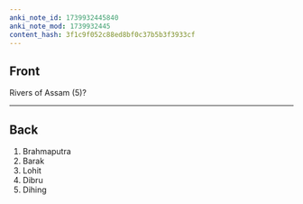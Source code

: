 ```yaml
---
anki_note_id: 1739932445840
anki_note_mod: 1739932445
content_hash: 3f1c9f052c88ed8bf0c37b5b3f3933cf
---
```


## Front

Rivers of Assam (5)?

<hr/>

## Back

1. Brahmaputra  
2. Barak  
3. Lohit  
4. Dibru  
5. Dihing